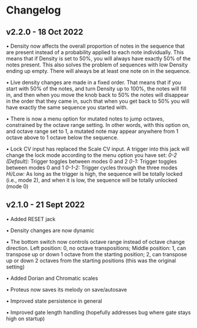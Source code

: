 # Changelog

## v2.2.0 - 18 Oct 2022

• Density now affects the overall proportion of notes in the sequence that are present instead of a probability applied to each note individually. This means that if Density is set to 50%, you will always have exactly 50% of the notes present. This also solves the problem of sequences with low Density ending up empty. There will always be at least one note on in the sequence. 

• Live density changes are made in a fixed order. That means that if you start with 50% of the notes, and turn Density up to 100%, the notes will fill in, and then when you move the knob back to 50% the notes will disappear in the order that they came in, such that when you get back to 50% you will have exactly the same sequence you started with. 

• There is now a menu option for mutated notes to jump octaves, constrained by the octave range setting. In other words, with this option on, and octave range set to 1, a mutated note may appear anywhere from 1 octave above to 1 octave below the sequence. 

• Lock CV input has replaced the Scale CV input. A trigger into this jack will change the lock mode according to the menu option you have set: 
    *0-2 (Default):* Trigger toggles between modes 0 and 2
    *0-1:* Trigger toggles between modes 0 and 1
    *0-1-2:* Trigger cycles through the three modes
    *Hi/Low:* As long as the trigger is high, the sequence will be totally locked (i.e., mode 2), and when it is low, the  sequence will be totally unlocked (mode 0)


## v2.1.0 - 21 Sept 2022

• Added RESET jack

• Density changes are now dynamic

• The bottom switch now controls octave range instead of octave change direction. Left position: 0, no octave transpositions; Middle position: 1, can transpose up or down 1 octave from the starting position; 2, can transpose up or down 2 octaves from the starting positions (this was the original setting)

• Added Dorian and Chromatic scales

• Proteus now saves its melody on save/autosave

• Improved state persistence in general

• Improved gate length handling (hopefully addresses bug where gate stays high on startup)


